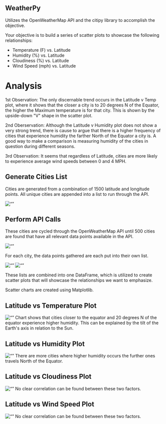 ## WeatherPy

Utilizes the OpenWeatherMap API and the citipy library to accomplish the objective.

Your objective is to build a series of scatter plots to showcase the following relationships:

* Temperature (F) vs. Latitude
* Humidity (%) vs. Latitude
* Cloudiness (%) vs. Latitude
* Wind Speed (mph) vs. Latitude


# Analysis

1st Observation: The only discernable trend occurs in the Latitude v Temp plot, where it shows that the closer a city is to 20 degrees N of the Equator, the higher the Maximum temperature is for that city. This is shown by the upside-down "V" shape in the scatter plot. 


2nd Oberservation: Although the Latitude v Humidity plot does not show a very strong trend, there is cause to argue that there is a higher frequency of cities that experience humidity the farther North of the Equator a city is. A good way to make a comparison is measuring humidity of the cities in question during different seasons.


3rd Observation: It seems that regardless of Latitude, cities are more likely to experience average wind speeds between 0 and 4 MPH.


## Generate Cities List
Cities are generated from a combination of 1500 latitude and longitude points. All unique cities are appended into a list to run through the API.

<img width=“500” alt=“” src="https://github.com/abhatt00/WeatherPy_Python_API/blob/master/Images/Generated_Cities_List_20200611.jpg">



## Perform API Calls
 These cities are cycled through the OpenWeatherMap API until 500 cities are found that have all relevant data points available in the API. 

<img width=“500” alt=“” src="https://github.com/abhatt00/WeatherPy_Python_API/blob/master/Images/Perform_API_Calls_1.jpg">

For each city, the data points gathered are each put into their own list. 

<img width=“500” alt=“” src="https://github.com/abhatt00/WeatherPy_Python_API/blob/master/Images/Perform_API_Calls_2.jpg">
<img width=“500” alt=“” src="https://github.com/abhatt00/WeatherPy_Python_API/blob/master/Images/Perform_API_Calls_3.jpg">

These lists are combined into one DataFrame, which is utilized to create scatter plots that will showcase the relationships we want to emphasize.

Scatter charts are created using Matplotlib.


## Latitude vs Temperature Plot
<img width=“500” alt=“” src="https://github.com/abhatt00/WeatherPy_Python_API/blob/master/Images/Latitude_v_Temp.jpg">
Chart shows that cities closer to the equator and 20 degrees N of the equator experience higher humidity. This can be explained by the tilt of the Earth's axis in relation to the Sun.  

## Latitude vs Humidity Plot
<img width=“500” alt=“” src="https://github.com/abhatt00/WeatherPy_Python_API/blob/master/Images/Latitude_v_Humidity.jpg">
There are more cities where higher humidity occurs the further ones travels North of the Equator.

## Latitude vs Cloudiness Plot
<img width=“500” alt=“” src="https://github.com/abhatt00/WeatherPy_Python_API/blob/master/Images/Latitude_v_Cloudiness.jpg">
No clear correlation can be found between these two factors.

## Latitude vs Wind Speed Plot
<img width=“500” alt=“” src="https://github.com/abhatt00/WeatherPy_Python_API/blob/master/Images/Latitude_v_Wind_Speed.jpg">
No clear correlation can be found between these two factors.